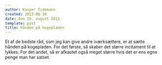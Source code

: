 ```yaml
---
author: Kasper Tidemann
created: 2013-08-10
date: den 10. august 2013
template: post
title: Hånden på kogepladen
---
```


Et af de bedste råd, som jeg kan give andre iværksættere, er at sætte hånden på kogepladen. For det første, så skaber det større incitament til at lykkes. For det andet, så er afkastet også meget større hvis det er ens egne penge man har satset.